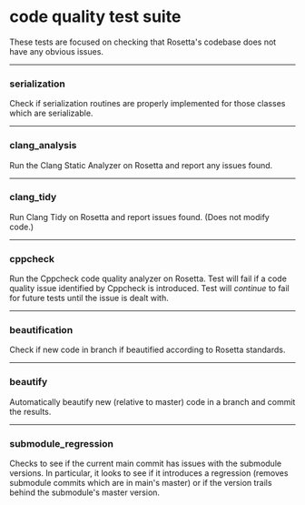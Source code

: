 # code quality test suite
These tests are focused on checking that Rosetta's codebase does not have any obvious issues.

-----

### serialization
Check if serialization routines are properly implemented for those classes which are serializable.

----
### clang_analysis
Run the Clang Static Analyzer on Rosetta and report any issues found.

----
### clang_tidy
Run Clang Tidy on Rosetta and report issues found.
(Does not modify code.)

-----
### cppcheck
Run the Cppcheck code quality analyzer on Rosetta. Test will fail if a code quality issue identified by Cppcheck is introduced.
Test will *continue* to fail for future tests until the issue is dealt with.

----
### beautification
Check if new code in branch if beautified according to Rosetta standards.

----
### beautify
Automatically beautify new (relative to master) code in a branch and commit the results.

----
### submodule_regression
Checks to see if the current main commit has issues with the submodule versions.
In particular, it looks to see if it introduces a regression (removes submodule commits which are in main's master)
or if the version trails behind the submodule's master version.
